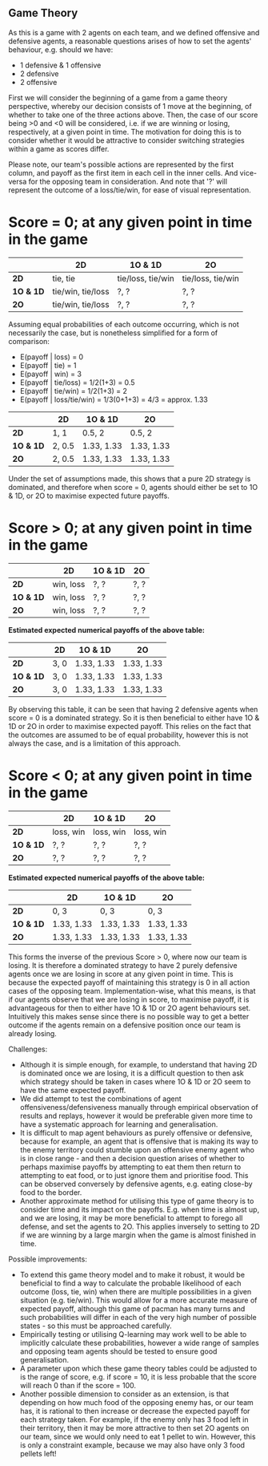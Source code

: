 ## Game Theory

As this is a game with 2 agents on each team, and we defined offensive and defensive agents, a reasonable questions arises of how to set the agents' behaviour, e.g. should we have:
*  1 defensive & 1 offensive
* 2 defensive
* 2 offensive

First we will consider the beginning of a game from a game theory perspective, whereby our decision consists of 1 move at the beginning, of whether to take one of the three actions above. Then, the case of our score being >0 and <0 will be considered, i.e. if we are winning or losing, respectively, at a given point in time. The motivation for doing this is to consider whether it would be attractive to consider switching strategies within a game as scores differ.

Please note, our team's possible actions are represented by the first column, and payoff as the first item in each cell in  the inner cells. And vice-versa for the opposing team in consideration. And note that '?' will represent the outcome of a loss/tie/win, for ease of visual representation.


# Score = 0; at any given point in time in the game

| | **2D** | **1O & 1D**| **2O**|
| ---- | ----| ---- | --- |
| **2D** | tie, tie | tie/loss, tie/win| tie/loss, tie/win|
| **1O & 1D** | tie/win, tie/loss | ?, ?| ?, ?| 
|**2O**| tie/win, tie/loss| ?, ?| ?, ? | 

Assuming equal probabilities of each outcome occurring, which is not necessarily the case, but is nonetheless simplified for a form of comparison:

* E(payoff | loss) = 0
* E(payoff | tie) = 1
* E(payoff | win) = 3
* E(payoff | tie/loss) = 1/2(1+3) = 0.5
* E(payoff | tie/win) = 1/2(1+3) = 2
* E(payoff | loss/tie/win) = 1/3(0+1+3) = 4/3 = approx. 1.33

| | **2D** | **1O & 1D**| **2O**|
| ---- | ----| ---- | --- |
| **2D** | 1, 1| 0.5, 2| 0.5, 2|
| **1O & 1D** | 2, 0.5 | 1.33, 1.33| 1.33, 1.33| 
|**2O**| 2, 0.5| 1.33, 1.33| 1.33, 1.33| 

Under the set of assumptions made, this shows that a pure 2D strategy is dominated, and therefore when score = 0, agents should either be set to 1O & 1D, or 2O to maximise expected future payoffs.

# Score > 0; at any given point in time in the game


| | **2D** | **1O & 1D**| **2O**|
| ---- | ----| ---- | --- |
| **2D** | win, loss| ?, ?| ?, ?|
| **1O & 1D** | win, loss | ?, ?| ?, ?| 
|**2O**| win, loss | ?, ?| ?, ? | 

**Estimated expected numerical payoffs of the above table:**

| | **2D** | **1O & 1D**| **2O**|
| ---- | ----| ---- | --- |
| **2D** | 3, 0| 1.33, 1.33| 1.33, 1.33|
| **1O & 1D** | 3, 0| 1.33, 1.33| 1.33, 1.33| 
|**2O**| 3, 0| 1.33, 1.33| 1.33, 1.33 | 

By observing this table, it can be seen that having 2 defensive agents when score = 0 is a dominated strategy. So it is then beneficial to either have 1O & 1D or 2O in order to maximise expected payoff. This relies on the fact that the outcomes are assumed to be of equal probability, however this is not always the case, and is a limitation of this approach.

# Score < 0; at any given point in time in the game

| | **2D** | **1O & 1D**| **2O**|
| ---- | ----| ---- | --- |
| **2D** | loss, win | loss, win| loss, win |
| **1O & 1D** | ?, ? | ?, ?| ?, ?| 
|**2O**| ?, ? | ?, ?| ?, ? | 

**Estimated expected numerical payoffs of the above table:**

| | **2D** | **1O & 1D**| **2O**|
| ---- | ----| ---- | --- |
| **2D** | 0, 3|0, 3| 0, 3|
| **1O & 1D** | 1.33, 1.33| 1.33, 1.33| 1.33, 1.33| 
|**2O**| 1.33, 1.33| 1.33, 1.33| 1.33, 1.33 |

This forms the inverse of the previous Score > 0, where now our team is losing. It is therefore a dominated strategy to have 2 purely defensive agents once we are losing in score at any given point in time.  This is because the expected payoff of maintaining this strategy is 0 in all action cases of the opposing team. Implementation-wise, what this means, is that if our agents observe that we are losing in score, to maximise payoff, it is advantageous for then to either have 1O & 1D or 2O agent behaviours set. Intuitively this makes sense since there is no possible way to get a better outcome if the agents remain on a defensive position once our team is already losing.

Challenges:
*  Although it is simple enough, for example, to understand that having 2D is dominated once we are losing, it is a difficult question to then ask which strategy should be taken in cases where 1O & 1D or 2O seem to have the same expected payoff. 
*  We did attempt to test the combinations of agent offensiveness/defensiveness manually through empirical observation of results and replays, however it would be preferable given more time to have a systematic approach for learning and generalisation.
*  It is difficult to map agent behaviours as purely offensive or defensive, because for example, an agent that is offensive that is making its way to the enemy territory could stumble upon an offensive enemy agent who is in close range - and then a decision question arises of whether to perhaps maximise payoffs by attempting to eat them then return to attempting to eat food, or to just ignore them and prioritise food. This can be observed conversely by defensive agents, e.g. eating close-by food to the border.
*  Another approximate method for utilising this type of game theory is to consider time and its impact on the payoffs. E.g. when time is almost up, and we are losing, it may be more beneficial to attempt to forego all defense, and set the agents to 2O. This applies inversely to setting to 2D if we are winning by a large margin when the game is almost finished in time.

Possible improvements:
*  To extend this game theory model and to make it robust, it would be beneficial to find a way to calculate the probable likelihood of each outcome (loss, tie, win) when there are multiple possibilities in a given situation (e.g. tie/win). This would allow for a more accurate measure of expected payoff, although this game of pacman has many turns and such probabilities will differ in each of the very high number of possible states - so this must be approached carefully.
* Empirically testing or utilising Q-learning may work well to be able to implicitly calculate these probabilities, however a wide range of samples and opposing team agents should be tested to ensure good generalisation.
* A parameter upon which these game theory tables could be adjusted to is the range of score, e.g. if score = 10, it is less probable that the score will reach 0 than if the score = 100.
* Another possible dimension to consider as an extension, is that depending on how much food of the opposing enemy has, or our team has, it is rational to then increase or decrease the expected payoff for each strategy taken. For example, if the enemy only has 3 food left in their territory, then it may be more attractive to then set 2O agents on our team, since we would only need to eat 1 pellet to win. However, this is only a constraint example, because we may also have only 3 food pellets left!


